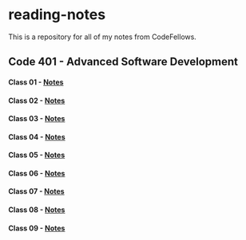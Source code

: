# reading-notes

This is a repository for all of my notes from CodeFellows.

## Code 401 - Advanced Software Development

#### Class 01 - [Notes](https://JoelMWatson.github.io/reading-notes/class-01-reading)

#### Class 02 - [Notes](https://JoelMWatson.github.io/reading-notes/class-02-reading)

#### Class 03 - [Notes](https://JoelMWatson.github.io/reading-notes/class-03-reading)

#### Class 04 - [Notes](https://JoelMWatson.github.io/reading-notes/class-04-reading)

#### Class 05 - [Notes](https://JoelMWatson.github.io/reading-notes/class-05-reading)

#### Class 06 - [Notes](https://JoelMWatson.github.io/reading-notes/class-06-reading)

#### Class 07 - [Notes](https://JoelMWatson.github.io/reading-notes/class-07-reading)

#### Class 08 - [Notes](https://JoelMWatson.github.io/reading-notes/class-08-reading)

#### Class 09 - [Notes](https://JoelMWatson.github.io/reading-notes/class-09-reading)
